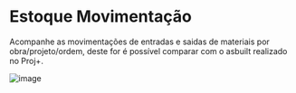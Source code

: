 # Estoque Movimentação
Acompanhe as movimentações de entradas e saidas de materiais por obra/projeto/ordem, deste for é possível comparar com o asbuilt realizado no Proj+.

![image](https://github.com/user-attachments/assets/910ccdd1-b75f-4adc-918c-11ea160cad09)
